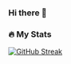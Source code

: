 ### Hi there 👋

<!--
**4N0NYM0U5MY7H/4N0NYM0U5MY7H** is a ✨ _special_ ✨ repository because its `README.md` (this file) appears on your GitHub profile.

Here are some ideas to get you started:

- 🔭 I’m currently working on ...
- 🌱 I’m currently learning ...
- 👯 I’m looking to collaborate on ...
- 🤔 I’m looking for help with ...
- 💬 Ask me about ...
- 📫 How to reach me: ...
- 😄 Pronouns: ...
- ⚡ Fun fact: ...
-->

### :fire: My Stats
[![GitHub Streak](https://streak-stats.demolab.com?user=4N0NYM0U5MY7H&theme=dark&background=000000&border=FFFFFF&ring=D73F09&currStreakNum=FFFFFF&currStreakLabel=FFB500&fire=FFB500&stroke=FFFFFF&dates=8E9089)](https://git.io/streak-stats)

